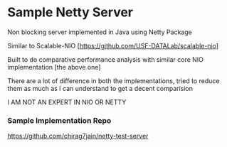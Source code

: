 # Sample Netty Server

Non blocking server implemented in Java using Netty Package

Similar to Scalable-NIO [https://github.com/USF-DATALab/scalable-nio]

Built to do comparative performance analysis with similar core NIO implementation [the above one]

There are a lot of difference in both the implementations, tried to reduce them as much as I can understand to get a decent comparision

I AM NOT AN EXPERT IN NIO OR NETTY

### Sample Implementation Repo

https://github.com/chirag7jain/netty-test-server